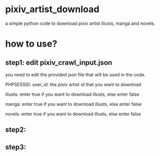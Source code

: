 # pixiv_artist_download
a simple python code to download pixiv artist illusts, manga and novels.

# how to use?

## step1: edit pixiv_crawl_input.json
you need to edit the provided json file that will be used in the code.

PHPSESSID:
user_id: the pixiv artist id that you want to download

illusts: enter true if you want to download illusts, else enter false

manga: enter true if you want to download illusts, else enter false

novels: enter true if you want to download illusts, else enter false

## step2:
## step3:
